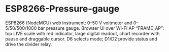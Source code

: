 # ESP8266-Pressure-gauge
ESP8266 (NodeMCU) web instrument: 0–50 V voltmeter and 0–5/50/500/1000 bar pressure gauge. Browser UI over Wi-Fi AP “FRAME_AP”: top LIVE scale with red indicator, large digital readout, chart recorder with pause and draggable cursor. D6 selects mode; D1/D2 provide status and drive the divider relay.
